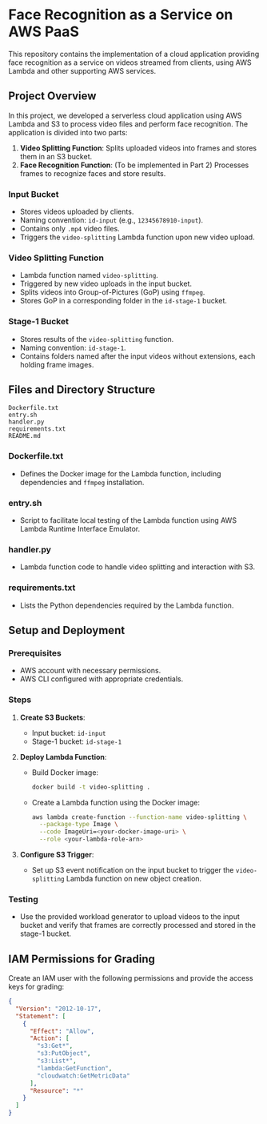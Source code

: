 # Face Recognition as a Service on AWS PaaS

This repository contains the implementation of a cloud application providing face recognition as a service on videos streamed from clients, using AWS Lambda and other supporting AWS services.

## Project Overview

In this project, we developed a serverless cloud application using AWS Lambda and S3 to process video files and perform face recognition. The application is divided into two parts:
1. **Video Splitting Function**: Splits uploaded videos into frames and stores them in an S3 bucket.
2. **Face Recognition Function**: (To be implemented in Part 2) Processes frames to recognize faces and store results.

### Input Bucket
- Stores videos uploaded by clients.
- Naming convention: `id-input` (e.g., `12345678910-input`).
- Contains only `.mp4` video files.
- Triggers the `video-splitting` Lambda function upon new video upload.

### Video Splitting Function
- Lambda function named `video-splitting`.
- Triggered by new video uploads in the input bucket.
- Splits videos into Group-of-Pictures (GoP) using `ffmpeg`.
- Stores GoP in a corresponding folder in the `id-stage-1` bucket.

### Stage-1 Bucket
- Stores results of the `video-splitting` function.
- Naming convention: `id-stage-1`.
- Contains folders named after the input videos without extensions, each holding frame images.

## Files and Directory Structure
    Dockerfile.txt
    entry.sh
    handler.py
    requirements.txt
    README.md


### Dockerfile.txt
- Defines the Docker image for the Lambda function, including dependencies and `ffmpeg` installation.

### entry.sh
- Script to facilitate local testing of the Lambda function using AWS Lambda Runtime Interface Emulator.

### handler.py
- Lambda function code to handle video splitting and interaction with S3.

### requirements.txt
- Lists the Python dependencies required by the Lambda function.

## Setup and Deployment

### Prerequisites
- AWS account with necessary permissions.
- AWS CLI configured with appropriate credentials.

### Steps
1. **Create S3 Buckets**:
   - Input bucket: `id-input`
   - Stage-1 bucket: `id-stage-1`

2. **Deploy Lambda Function**:
   - Build Docker image:
     ```sh
     docker build -t video-splitting .
     ```
   - Create a Lambda function using the Docker image:
     ```sh
     aws lambda create-function --function-name video-splitting \
       --package-type Image \
       --code ImageUri=<your-docker-image-uri> \
       --role <your-lambda-role-arn>
     ```

3. **Configure S3 Trigger**:
   - Set up S3 event notification on the input bucket to trigger the `video-splitting` Lambda function on new object creation.

### Testing
- Use the provided workload generator to upload videos to the input bucket and verify that frames are correctly processed and stored in the stage-1 bucket.

## IAM Permissions for Grading
Create an IAM user with the following permissions and provide the access keys for grading:

```json
{
  "Version": "2012-10-17",
  "Statement": [
    {
      "Effect": "Allow",
      "Action": [
        "s3:Get*",
        "s3:PutObject",
        "s3:List*",
        "lambda:GetFunction",
        "cloudwatch:GetMetricData"
      ],
      "Resource": "*"
    }
  ]
}
```
